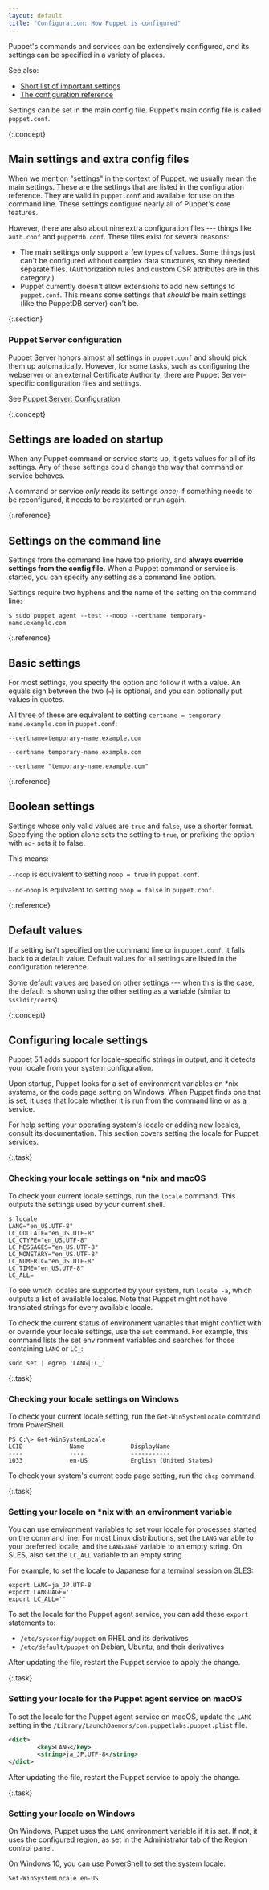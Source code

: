 ```yaml
---
layout: default
title: "Configuration: How Puppet is configured"
---
```


[short list]: ./config_important_settings.html
[conf_ref]: ./configuration.html
[puppet.conf]: ./config_file_main.html
[auth.conf]: ./config_file_auth.html
[puppetdb.conf]: ./config_file_puppetdb.html
[puppetserver_config]: {{puppetserver}}/configuration.html

Puppet's commands and services can be extensively configured, and its settings can be specified in a variety of places.

See also:

-   [Short list of important settings][short list]
-   [The configuration reference][conf_ref]

Settings can be set in the main config file. Puppet's main config file is called `puppet.conf`.

{:.concept}
## Main settings and extra config files

When we mention "settings" in the context of Puppet, we usually mean the main settings. These are the settings that are listed in the configuration reference. They are valid in `puppet.conf` and available for use on the command line. These settings configure nearly all of Puppet's core features.

However, there are also about nine extra configuration files --- things like `auth.conf` and `puppetdb.conf`. These files exist for several reasons:

-   The main settings only support a few types of values. Some things just can't be configured without complex data structures, so they needed separate files. (Authorization rules and custom CSR attributes are in this category.)
-   Puppet currently doesn't allow extensions to add new settings to `puppet.conf`. This means some settings that _should_ be main settings (like the PuppetDB server) can't be.

{:.section}
### Puppet Server configuration

Puppet Server honors almost all settings in `puppet.conf` and should pick them up automatically. However, for some tasks, such as configuring the webserver or an external Certificate Authority, there are Puppet Server-specific configuration files and settings.

See [Puppet Server: Configuration][puppetserver_config]

{:.concept}
## Settings are loaded on startup

When any Puppet command or service starts up, it gets values for all of its settings. Any of these settings could change the way that command or service behaves.

A command or service _only_ reads its settings _once;_ if something needs to be reconfigured, it needs to be restarted or run again.

{:.reference}
## Settings on the command line

Settings from the command line have top priority, and **always override settings from the config file.** When a Puppet command or service is started, you can specify any setting as a command line option.

Settings require two hyphens and the name of the setting on the command line:

`$ sudo puppet agent --test --noop --certname temporary-name.example.com`

{:.reference}
## Basic settings

For most settings, you specify the option and follow it with a value. An equals sign between the two (`=`) is optional, and you can optionally put values in quotes.

All three of these are equivalent to setting `certname = temporary-name.example.com` in `puppet.conf`:

`--certname=temporary-name.example.com`

`--certname temporary-name.example.com`

`--certname "temporary-name.example.com"`

{:.reference}
## Boolean settings

Settings whose only valid values are `true` and `false`, use a shorter format. Specifying the option alone sets the setting to `true`, or prefixing the option with `no-` sets it to false.

This means:

`--noop` is equivalent to setting `noop = true` in `puppet.conf`.

`--no-noop` is equivalent to setting `noop = false` in `puppet.conf`.

{:.reference}
## Default values

If a setting isn't specified on the command line or in `puppet.conf`, it falls back to a default value. Default values for all settings are listed in the configuration reference.

Some default values are based on other settings --- when this is the case, the default is shown using the other setting as a variable (similar to `$ssldir/certs`).

{:.concept}
## Configuring locale settings

Puppet 5.1 adds support for locale-specific strings in output, and it detects your locale from your system configuration.

Upon startup, Puppet looks for a set of environment variables on \*nix systems, or the code page setting on Windows. When Puppet finds one that is set, it uses that locale whether it is run from the command line or as a service.

For help setting your operating system's locale or adding new locales, consult its documentation. This section covers setting the locale for Puppet services.

{:.task}
### Checking your locale settings on \*nix and macOS

To check your current locale settings, run the `locale` command. This outputs the settings used by your current shell.

```
$ locale
LANG="en_US.UTF-8"
LC_COLLATE="en_US.UTF-8"
LC_CTYPE="en_US.UTF-8"
LC_MESSAGES="en_US.UTF-8"
LC_MONETARY="en_US.UTF-8"
LC_NUMERIC="en_US.UTF-8"
LC_TIME="en_US.UTF-8"
LC_ALL=
```

To see which locales are supported by your system, run `locale -a`, which outputs a list of available locales. Note that Puppet might not have translated strings for every available locale.

To check the current status of environment variables that might conflict with or override your locale settings, use the `set` command. For example, this command lists the set environment variables and searches for those containing `LANG` or `LC_`:

```
sudo set | egrep 'LANG|LC_'
```

{:.task}
### Checking your locale settings on Windows

To check your current locale setting, run the `Get-WinSystemLocale` command from PowerShell.

```
PS C:\> Get-WinSystemLocale
LCID             Name             DisplayName
----             ----             -----------
1033             en-US            English (United States)
```

To check your system's current code page setting, run the `chcp` command.

{:.task}
### Setting your locale on *nix with an environment variable

You can use environment variables to set your locale for processes started on the command line. For most Linux distributions, set the `LANG` variable to your preferred locale, and the `LANGUAGE` variable to an empty string. On SLES, also set the `LC_ALL` variable to an empty string.

For example, to set the locale to Japanese for a terminal session on SLES:

```
export LANG=ja_JP.UTF-8
export LANGUAGE=''
export LC_ALL=''
```

To set the locale for the Puppet agent service, you can add these `export` statements to:

-   `/etc/sysconfig/puppet` on RHEL and its derivatives
-   `/etc/default/puppet` on Debian, Ubuntu, and their derivatives

After updating the file, restart the Puppet service to apply the change.

{:.task}
### Setting your locale for the Puppet agent service on macOS

To set the locale for the Puppet agent service on macOS, update the `LANG` setting in the `/Library/LaunchDaemons/com.puppetlabs.puppet.plist` file.

```xml
<dict>
        <key>LANG</key>
        <string>ja_JP.UTF-8</string>
</dict>
```

After updating the file, restart the Puppet service to apply the change.

{:.task}
### Setting your locale on Windows

On Windows, Puppet uses the `LANG` environment variable if it is set. If not, it uses the configured region, as set in the Administrator tab of the Region control panel.

On Windows 10, you can use PowerShell to set the system locale:

```
Set-WinSystemLocale en-US
```